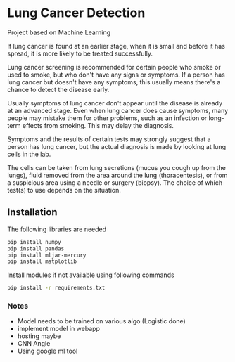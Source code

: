 
# Lung Cancer Detection

Project based on Machine Learning

If lung cancer is found at an earlier stage, when it is small and before it has spread, it is more likely to be treated successfully.

Lung cancer screening is recommended for certain people who smoke or used to smoke, but who don't have any signs or symptoms. If a person has lung cancer but doesn't have any symptoms, this usually means there's a chance to detect the disease early.

Usually symptoms of lung cancer don't appear until the disease is already at an advanced stage. Even when lung cancer does cause symptoms, many people may mistake them for other problems, such as an infection or long-term effects from smoking. This may delay the diagnosis.

Symptoms and the results of certain tests may strongly suggest that a person has lung cancer, but the actual diagnosis is made by looking at lung cells in the lab.

The cells can be taken from lung secretions (mucus you cough up from the lungs), fluid removed from the area around the lung (thoracentesis), or from a suspicious area using a needle or surgery (biopsy). The choice of which test(s) to use depends on the situation.

## Installation

The following libraries are needed

```bash
pip install numpy
pip install pandas
pip install mljar-mercury
pip install matplotlib
```

Install modules if not available using following commands
```bash
pip install -r requirements.txt
```

### Notes 
- Model needs to be trained on various algo (Logistic done)
- implement model in webapp
- hosting maybe
- CNN Angle 
- Using google ml tool